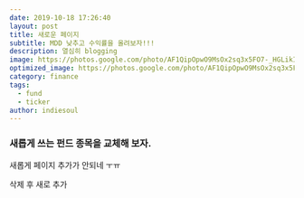 ```yaml
---
date: 2019-10-18 17:26:40
layout: post
title: 새로운 페이지
subtitle: MDD 낮추고 수익률을 올려보자!!!
description: 열심히 blogging
image: https://photos.google.com/photo/AF1QipOpwO9MsOx2sq3x5FO7-_HGLikIsWafOz8NHA7b
optimized_image: https://photos.google.com/photo/AF1QipOpwO9MsOx2sq3x5FO7-_HGLikIsWafOz8NHA7b
category: finance
tags:
  - fund
  - ticker
author: indiesoul
---
```


### 새롭게 쓰는 펀드 종목을 교체해 보자.

새롭게 페이지 추가가 안되네 ㅜㅠ

삭제 후 새로 추가